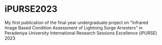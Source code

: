 # iPURSE2023
My first publication of the final year undergraduate project on "Infrared Image Based Condition Assessment of Lightning Surge Arresters" in Peradeniya University International Research Sessions Excellence (iPURSE) 2023
